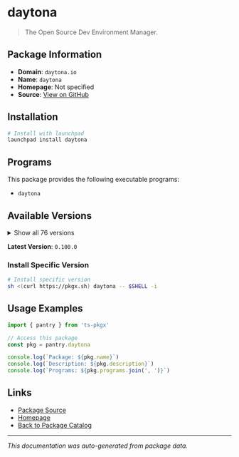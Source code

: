 # daytona

> The Open Source Dev Environment Manager.

## Package Information

- **Domain**: `daytona.io`
- **Name**: `daytona`
- **Homepage**: Not specified
- **Source**: [View on GitHub](https://github.com/pkgxdev/pantry/tree/main/projects/daytona.io/package.yml)

## Installation

```bash
# Install with launchpad
launchpad install daytona
```

## Programs

This package provides the following executable programs:

- `daytona`

## Available Versions

<details>
<summary>Show all 76 versions</summary>

- `0.100.0`, `0.53.0`, `0.52.1`, `0.52.0`, `0.51.0`
- `0.50.0`, `0.49.0`, `0.48.0`, `0.47.0`, `0.46.1`
- `0.46.0`, `0.45.0`, `0.44.1`, `0.44.0`, `0.43.0`
- `0.42.1`, `0.42.0`, `0.41.0`, `0.40.0`, `0.39.0`
- `0.38.0`, `0.37.0`, `0.36.0`, `0.35.1`, `0.35.0`
- `0.34.0`, `0.33.0`, `0.32.0`, `0.31.0`, `0.30.1`
- `0.30.0`, `0.29.1`, `0.29.0`, `0.28.1`, `0.28.0`
- `0.27.0`, `0.26.1`, `0.26.0`, `0.25.2`, `0.25.1`
- `0.25.0`, `0.24.0`, `0.23.1`, `0.23.0`, `0.22.1`
- `0.22.0`, `0.21.3`, `0.21.2`, `0.21.1`, `0.21.0`
- `0.20.0`, `0.19.1`, `0.19.0`, `0.18.0`, `0.17.0`
- `0.16.0`, `0.15.0`, `0.14.0`, `0.13.0`, `0.12.1`
- `0.12.0`, `0.11.0`, `0.10.0`, `0.9.0`, `0.8.2`
- `0.8.1`, `0.8.0`, `0.7.1`, `0.7.0`, `0.6.0`
- `0.5.0`, `0.4.1`, `0.4.0`, `0.3.1`, `0.3.0`
- `0.2.0`

</details>

**Latest Version**: `0.100.0`

### Install Specific Version

```bash
# Install specific version
sh <(curl https://pkgx.sh) daytona -- $SHELL -i
```

## Usage Examples

```typescript
import { pantry } from 'ts-pkgx'

// Access this package
const pkg = pantry.daytona

console.log(`Package: ${pkg.name}`)
console.log(`Description: ${pkg.description}`)
console.log(`Programs: ${pkg.programs.join(', ')}`)
```

## Links

- [Package Source](https://github.com/pkgxdev/pantry/tree/main/projects/daytona.io/package.yml)
- [Homepage](#)
- [Back to Package Catalog](../package-catalog.md)

---

*This documentation was auto-generated from package data.*
